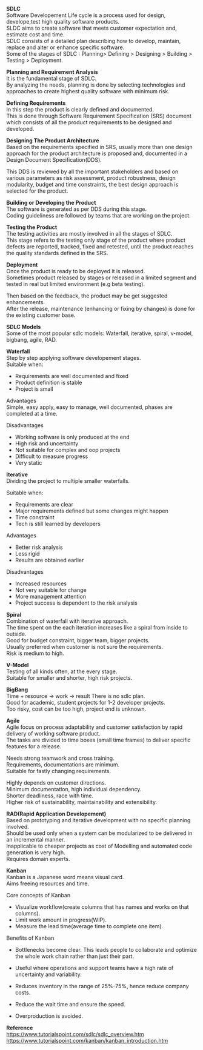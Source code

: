 **SDLC**  
Software Developement Life cycle is a process used for design, develope,test high quality software products.  
SLDC aims to create software that meets customer expectation and, estimate cost and time.  
SDLC consists of a detailed plan describing how to develop, maintain, replace and alter or enhance specific software.  
Some of the stages of SDLC : Planning> Defining > Designing > Building > Testing > Deployment.  

**Planning and Requirement Analysis**    
It is the fundamental stage of SDLC.  
By analyzing the needs, planning is done by selecting technologies and approaches to create highest quality software with minimum risk.    

**Defining Requirements**  
In this step the product is clearly defined and documented.  
This is done through Software Requirement Specification (SRS) document which consists of all the product requirements to be designed and developed.    

**Designing The Product Architecture**  
Based on the requirements specified in SRS, usually more than one design approach for the product architecture is proposed and,
documented in a Design Document Specification(DDS).  

This DDS is reviewed by all the important stakeholders and based on various parameters as risk assessment, product robustness,
design modularity, budget and time constraints, the best design approach is selected for the product.  

**Building or Developing the Product**  
The software is generated as per DDS during this stage.  
Coding guideliness are followed by teams that are working on the project.  

**Testing the Product**  
The testing activities are mostly involved in all the stages of SDLC.  
This stage refers to the testing only stage of the product where product defects are reported, tracked, fixed and retested,
until the product reaches the quality standards defined in the SRS.  

**Deployment**  
Once the product is ready to be deployed it is released.  
Sometimes product released by stages or released in a limited segment and tested in real but limited environment (e.g beta testing).  

Then based on the feedback, the product may be get suggested enhancements.  
After the release, maintenance (enhancing or fixing by changes) is done for the existing customer base.  

**SDLC Models**  
Some of the most popular sdlc models: Waterfall, iterative, spiral, v-model, bigbang, agile, RAD.  

**Waterfall**  
Step by step applying software developement stages.  
Suitable when:  
- Requirements are well documented and fixed  
- Product definition is stable  
- Project is small  

Advantages  
Simple, easy apply, easy to manage, well documented, phases are completed at a time.   

Disadvantages  
- Working software is only produced at the end
- High risk and uncertainty
- Not suitable for complex and oop projects
- Difficult to measure progress
- Very static

**Iterative**  
Dividing the project to multiple smaller waterfalls.  

Suitable when:
- Requirements are clear
- Major requirements defined but some changes might happen
- Time constraint
- Tech is still learned by developers

Advantages  
- Better risk analysis  
- Less rigid  
- Results are obtained earlier  

Disadvantages
- Increased resources  
- Not very suitable for change  
- More management attention  
- Project success is dependent to the risk analysis

**Spiral**  
Combination of waterfall with iterative approach.  
The time spent on the each iteration increases like a spiral from inside to outside.  
Good for budget constraint, bigger team, bigger projects.  
Usually preferred when customer is not sure the requirements.  
Risk is medium to high.  

**V-Model**  
Testing of all kinds often, at the every stage.  
Suitable for smaller and shorter, high risk projects.  

**BigBang**  
Time + resource -> work -> result
There is no sdlc plan.  
Good for academic, student projects for 1-2 developer projects.  
Too risky, cost can be too high, project end is unknown.  

**Agile**  
Agile focus on process adaptability and customer satisfaction by rapid delivery of working software product.  
The tasks are divided to time boxes (small time frames) to deliver specific features for a release.  

Needs strong teamwork and cross training.  
Requirements, documentations are minimum.  
Suitable for fastly changing requirements.  

Highly depends on customer directions.  
Minimum documentation, high individual dependency.  
Shorter deadliness, race with time.  
Higher risk of sustainability, maintainability and extensibility.  

**RAD(Rapid Application Developement)**  
Based on prototyping and iterative development with no specific planning involved.  
Should be used only when a system can be modularized to be delivered in an incremental manner.  
Inapplicable to cheaper projects as cost of Modelling and automated code generation is very high.  
Requires domain experts.  

**Kanban**  
Kanban is a Japanese word means visual card.  
Aims freeing resources and time.  

Core concepts of Kanban
- Visualize workflow(create columns that has names and works on that columns).
- Limit work amount in progress(WIP).
- Measure the lead time(average time to complete one item).  

Benefits of Kanban  

- Bottlenecks become clear.
This leads people to collaborate and optimize the whole work chain rather than just their part.  

- Useful where operations and support teams have a high rate of uncertainty and variability.  

- Reduces inventory in the range of 25%-75%, hence reduce company costs.  

- Reduce the wait time and ensure the speed.   

- Overproduction is avoided.  



**Reference**  
https://www.tutorialspoint.com/sdlc/sdlc_overview.htm   
https://www.tutorialspoint.com/kanban/kanban_introduction.htm  
